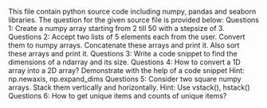 This file contain python source code including numpy, pandas and seaborn libraries.
The question for the given source file is provided below: 
Questions 1:
Create a numpy array starting from 2 till 50 with a stepsize of 3.
Questions 2:
Accept two lists of 5 elements each from the user.
Convert them to numpy arrays. Concatenate these arrays and print it. Also sort these arrays and print it.
Questions 3:
Write a code snippet to find the dimensions of a ndarray and its size.
Questions 4:
How to convert a 1D array into a 2D array? Demonstrate with the help of a code snippet
Hint: np.newaxis, np.expand_dims
Questions 5:
Consider two square numpy arrays. Stack them vertically and horizontally.
Hint: Use vstack(), hstack()
Questions 6:
How to get unique items and counts of unique items?
